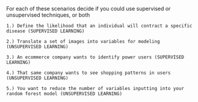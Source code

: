 For each of these scenarios decide if you could use supervised or unsupervised techniques, or both

    1.) Define the likelihood that an individual will contract a specific disease (SUPERVISED LEARNING)
  
    2.) Translate a set of images into variables for modeling (UNSUPERVISED LEARNING)
  
    3.) An ecommerce company wants to identify power users (SUPERVISED LEARNING)
  
    4.) That same company wants to see shopping patterns in users (UNSUPERVISED LEARNING)
  
    5.) You want to reduce the number of variables inputting into your random forest model (UNSUPERVISED LEARNING)

